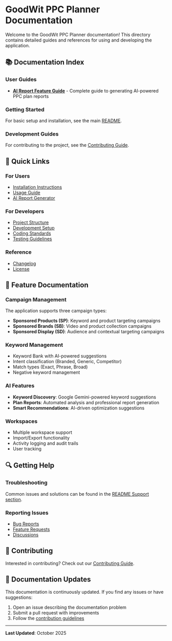 # GoodWit PPC Planner Documentation

Welcome to the GoodWit PPC Planner documentation! This directory contains detailed guides and references for using and developing the application.

## 📚 Documentation Index

### User Guides
- **[AI Report Feature Guide](AI_REPORT_FEATURE.md)** - Complete guide to generating AI-powered PPC plan reports

### Getting Started
For basic setup and installation, see the main [README](../README.md).

### Development Guides
For contributing to the project, see the [Contributing Guide](../CONTRIBUTING.md).

## 🎯 Quick Links

### For Users
- [Installation Instructions](../README.md#getting-started)
- [Usage Guide](../README.md#usage)
- [AI Report Generator](AI_REPORT_FEATURE.md)

### For Developers
- [Project Structure](../README.md#project-structure)
- [Development Setup](../CONTRIBUTING.md#getting-started)
- [Coding Standards](../CONTRIBUTING.md#coding-standards)
- [Testing Guidelines](../CONTRIBUTING.md#testing-guidelines)

### Reference
- [Changelog](../CHANGELOG.md)
- [License](../LICENSE)

## 📖 Feature Documentation

### Campaign Management
The application supports three campaign types:
- **Sponsored Products (SP)**: Keyword and product targeting campaigns
- **Sponsored Brands (SB)**: Video and product collection campaigns  
- **Sponsored Display (SD)**: Audience and contextual targeting campaigns

### Keyword Management
- Keyword Bank with AI-powered suggestions
- Intent classification (Branded, Generic, Competitor)
- Match types (Exact, Phrase, Broad)
- Negative keyword management

### AI Features
- **Keyword Discovery**: Google Gemini-powered keyword suggestions
- **Plan Reports**: Automated analysis and professional report generation
- **Smart Recommendations**: AI-driven optimization suggestions

### Workspaces
- Multiple workspace support
- Import/Export functionality
- Activity logging and audit trails
- User tracking

## 🔍 Getting Help

### Troubleshooting
Common issues and solutions can be found in the [README Support section](../README.md#support).

### Reporting Issues
- [Bug Reports](https://github.com/Ryandabao1982/PPCPlanner/issues)
- [Feature Requests](https://github.com/Ryandabao1982/PPCPlanner/issues)
- [Discussions](https://github.com/Ryandabao1982/PPCPlanner/discussions)

## 🤝 Contributing
Interested in contributing? Check out our [Contributing Guide](../CONTRIBUTING.md).

## 📝 Documentation Updates

This documentation is continuously updated. If you find any issues or have suggestions:
1. Open an issue describing the documentation problem
2. Submit a pull request with improvements
3. Follow the [contribution guidelines](../CONTRIBUTING.md)

---

**Last Updated**: October 2025
